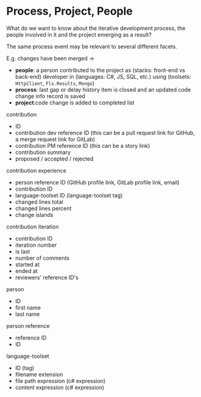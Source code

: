 # Process, Project, People

What do we want to know about the iterative development process, the people involved in it and the project emerging as a result?

The same process event may be relevant to several different facets.

E.g. changes have been merged -> 

- **people**: a person contributed to the project as (stacks: front-end vs back-end) developer in (languages: C#, JS, SQL, etc.) using (toolsets: `HttpClient`, `Fls.Results`, `Mongo`)
- **process**: last gap or delay history item is closed and an updated code change info record is saved
- **project**:code change is added to completed list

contribution
- ID
- contribution dev reference ID (this can be a pull request link for GitHub, a merge request link for GitLab)
- contribution PM reference ID (this can be a story link)
- contribution summary
- proposed / accepted / rejected

contribution experience
- person reference ID (GitHub profile link, GitLab profile link, email)
- contribution ID
- language-toolset ID (language-toolset tag)
- changed lines total
- changed lines percent
- change islands

contribution iteration
- contribution ID
- iteration number
- is last
- number of comments
- started at
- ended at
- reviewers' reference ID's

person
- ID
- first name
- last name

person reference
- reference ID
- ID

language-toolset
- ID (tag)
- filename extension
- file path expression (c# expression)
- content expression (c# expression)